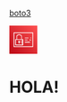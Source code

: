 [boto3](https://boto3.amazonaws.com/v1/documentation/api/latest/reference/services/iam.html#user)
<p align="left">
  <img src="IAM.png" width="50" height="50">
</p>


# HOLA!

